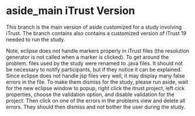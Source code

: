 # aside_main iTrust Version
This branch is the main version of aside customized for a study involving iTrust. The branch contains also contains a customized version of iTrust 19 needed to run the study.

Note, eclipse does not handle markers properly in iTrust files (the resolution generator is not called when a marker is clicked). To get around the problem. files used by the study were renamed to .java files. It should not be necessary to notify participants, but if they notice it can be explained.
Since eclipse does not handle jsp files very well, it may display many false errors in the file. To make them dismiss for the study, please run aside, wait for the new eclipse window to popup, right click the itrust project, left cick properties, choose the validation option, and disable validation for the project. Then click on one of the errors in the problems view and delete all errors. They should then dismiss and not bother the user during the study.


